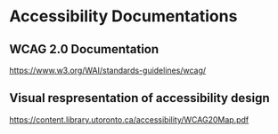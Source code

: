 # Accessibility Documentations

## WCAG 2.0 Documentation
https://www.w3.org/WAI/standards-guidelines/wcag/

## Visual respresentation of accessibility design
https://content.library.utoronto.ca/accessibility/WCAG20Map.pdf
